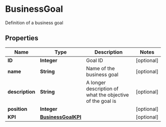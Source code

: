 

# BusinessGoal

Definition of a business goal

## Properties

| Name | Type | Description | Notes |
|------------ | ------------- | ------------- | -------------|
|**ID** | **Integer** | Goal ID |  [optional] |
|**name** | **String** | Name of the business goal |  [optional] |
|**description** | **String** | A longer description of what the objective of the goal is |  [optional] |
|**position** | **Integer** |  |  [optional] |
|**KPI** | [**BusinessGoalKPI**](BusinessGoalKPI.md) |  |  [optional] |



